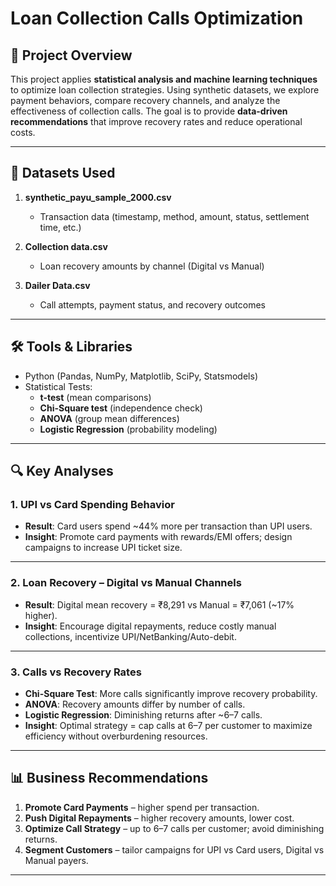 # Loan Collection Calls Optimization  

## 📌 Project Overview  
This project applies **statistical analysis and machine learning techniques** to optimize loan collection strategies. Using synthetic datasets, we explore payment behaviors, compare recovery channels, and analyze the effectiveness of collection calls. The goal is to provide **data-driven recommendations** that improve recovery rates and reduce operational costs.  

---

## 📂 Datasets Used  
1. **synthetic_payu_sample_2000.csv**  
   - Transaction data (timestamp, method, amount, status, settlement time, etc.)  

2. **Collection data.csv**  
   - Loan recovery amounts by channel (Digital vs Manual)  

3. **Dailer Data.csv**  
   - Call attempts, payment status, and recovery outcomes  

---

## 🛠️ Tools & Libraries  
- Python (Pandas, NumPy, Matplotlib, SciPy, Statsmodels)  
- Statistical Tests:  
  - **t-test** (mean comparisons)  
  - **Chi-Square test** (independence check)  
  - **ANOVA** (group mean differences)  
  - **Logistic Regression** (probability modeling)  

---

## 🔍 Key Analyses  

### 1. UPI vs Card Spending Behavior  
- **Result**: Card users spend ~44% more per transaction than UPI users.  
- **Insight**: Promote card payments with rewards/EMI offers; design campaigns to increase UPI ticket size.  

---

### 2. Loan Recovery – Digital vs Manual Channels  
- **Result**: Digital mean recovery = ₹8,291 vs Manual = ₹7,061 (~17% higher).  
- **Insight**: Encourage digital repayments, reduce costly manual collections, incentivize UPI/NetBanking/Auto-debit.  

---

### 3. Calls vs Recovery Rates  
- **Chi-Square Test**: More calls significantly improve recovery probability.  
- **ANOVA**: Recovery amounts differ by number of calls.  
- **Logistic Regression**: Diminishing returns after ~6–7 calls.  
- **Insight**: Optimal strategy = cap calls at 6–7 per customer to maximize efficiency without overburdening resources.  

---

## 📊 Business Recommendations  
1. **Promote Card Payments** – higher spend per transaction.  
2. **Push Digital Repayments** – higher recovery amounts, lower cost.  
3. **Optimize Call Strategy** – up to 6–7 calls per customer; avoid diminishing returns.  
4. **Segment Customers** – tailor campaigns for UPI vs Card users, Digital vs Manual payers.  

---
